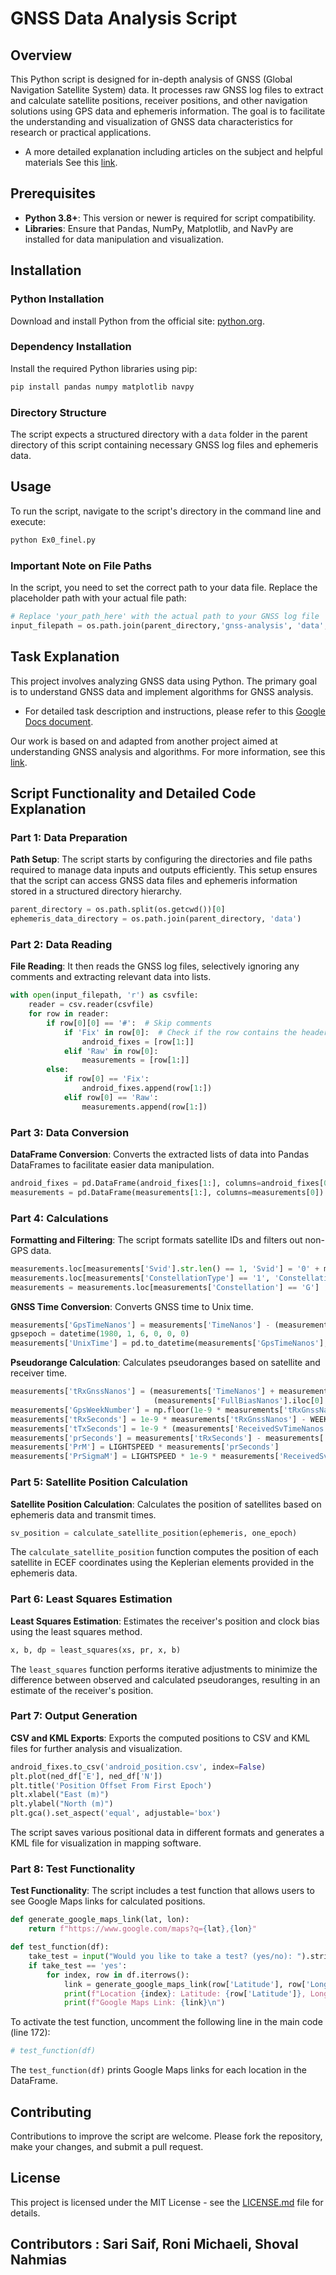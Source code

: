 
# GNSS Data Analysis Script

## Overview
This Python script is designed for in-depth analysis of GNSS (Global Navigation Satellite System) data. It processes raw GNSS log files to extract and calculate satellite positions, receiver positions, and other navigation solutions using GPS data and ephemeris information. The goal is to facilitate the understanding and visualization of GNSS data characteristics for research or practical applications.
- A more detailed explanation including articles on the subject and helpful materials See this [link](https://www.johnsonmitchelld.com/2021/03/14/least-squares-gps.html).

## Prerequisites
- **Python 3.8+**: This version or newer is required for script compatibility.
- **Libraries**: Ensure that Pandas, NumPy, Matplotlib, and NavPy are installed for data manipulation and visualization.

## Installation

### Python Installation
Download and install Python from the official site: [python.org](https://www.python.org/).

### Dependency Installation
Install the required Python libraries using pip:
```bash
pip install pandas numpy matplotlib navpy
```

### Directory Structure
The script expects a structured directory with a `data` folder in the parent directory of this script containing necessary GNSS log files and ephemeris data.

## Usage
To run the script, navigate to the script's directory in the command line and execute:
```bash
python Ex0_finel.py
```

### Important Note on File Paths
In the script, you need to set the correct path to your data file. Replace the placeholder path with your actual file path:
```python
# Replace 'your_path_here' with the actual path to your GNSS log file
input_filepath = os.path.join(parent_directory,'gnss-analysis', 'data', 'sample', 'Driving', 'gnss_log_2024_04_13_19_53_33.txt')
```

## Task Explanation
This project involves analyzing GNSS data using Python. The primary goal is to understand GNSS data and implement algorithms for GNSS analysis.

- For detailed task description and instructions, please refer to this [Google Docs document](https://docs.google.com/document/d/1DDLrA2BoJ4RKa4ahbm2prtseBdgM-2C9UbHO-JwSasw/edit?usp=sharing).

Our work is based on and adapted from another project aimed at understanding GNSS analysis and algorithms. For more information, see this [link](https://www.johnsonmitchelld.com/2021/03/14/least-squares-gps.html).

## Script Functionality and Detailed Code Explanation

### Part 1: Data Preparation
**Path Setup**: The script starts by configuring the directories and file paths required to manage data inputs and outputs efficiently. This setup ensures that the script can access GNSS data files and ephemeris information stored in a structured directory hierarchy.
```python
parent_directory = os.path.split(os.getcwd())[0]
ephemeris_data_directory = os.path.join(parent_directory, 'data')
```

### Part 2: Data Reading
**File Reading**: It then reads the GNSS log files, selectively ignoring any comments and extracting relevant data into lists.
```python
with open(input_filepath, 'r') as csvfile:
    reader = csv.reader(csvfile)
    for row in reader:
        if row[0][0] == '#':  # Skip comments
            if 'Fix' in row[0]:  # Check if the row contains the header for the fix data
                android_fixes = [row[1:]]
            elif 'Raw' in row[0]:
                measurements = [row[1:]]
        else:
            if row[0] == 'Fix':
                android_fixes.append(row[1:])
            elif row[0] == 'Raw':
                measurements.append(row[1:])
```

### Part 3: Data Conversion
**DataFrame Conversion**: Converts the extracted lists of data into Pandas DataFrames to facilitate easier data manipulation.
```python
android_fixes = pd.DataFrame(android_fixes[1:], columns=android_fixes[0])
measurements = pd.DataFrame(measurements[1:], columns=measurements[0])
```

### Part 4: Calculations
**Formatting and Filtering**: The script formats satellite IDs and filters out non-GPS data.
```python
measurements.loc[measurements['Svid'].str.len() == 1, 'Svid'] = '0' + measurements['Svid']
measurements.loc[measurements['ConstellationType'] == '1', 'Constellation'] = 'G'
measurements = measurements.loc[measurements['Constellation'] == 'G']
```

**GNSS Time Conversion**: Converts GNSS time to Unix time.
```python
measurements['GpsTimeNanos'] = measurements['TimeNanos'] - (measurements['FullBiasNanos'] - measurements['BiasNanos'])
gpsepoch = datetime(1980, 1, 6, 0, 0, 0)
measurements['UnixTime'] = pd.to_datetime(measurements['GpsTimeNanos'], utc=True, origin=gpsepoch)
```

**Pseudorange Calculation**: Calculates pseudoranges based on satellite and receiver time.
```python
measurements['tRxGnssNanos'] = (measurements['TimeNanos'] + measurements['TimeOffsetNanos'] - 
                                (measurements['FullBiasNanos'].iloc[0] + measurements['BiasNanos'].iloc[0]))
measurements['GpsWeekNumber'] = np.floor(1e-9 * measurements['tRxGnssNanos'] / WEEKSEC)
measurements['tRxSeconds'] = 1e-9 * measurements['tRxGnssNanos'] - WEEKSEC * measurements['GpsWeekNumber']
measurements['tTxSeconds'] = 1e-9 * (measurements['ReceivedSvTimeNanos'] + measurements['TimeOffsetNanos'])
measurements['prSeconds'] = measurements['tRxSeconds'] - measurements['tTxSeconds']
measurements['PrM'] = LIGHTSPEED * measurements['prSeconds']
measurements['PrSigmaM'] = LIGHTSPEED * 1e-9 * measurements['ReceivedSvTimeUncertaintyNanos']
```

### Part 5: Satellite Position Calculation
**Satellite Position Calculation**: Calculates the position of satellites based on ephemeris data and transmit times.
```python
sv_position = calculate_satellite_position(ephemeris, one_epoch)
```
The `calculate_satellite_position` function computes the position of each satellite in ECEF coordinates using the Keplerian elements provided in the ephemeris data.

### Part 6: Least Squares Estimation
**Least Squares Estimation**: Estimates the receiver's position and clock bias using the least squares method.
```python
x, b, dp = least_squares(xs, pr, x, b)
```
The `least_squares` function performs iterative adjustments to minimize the difference between observed and calculated pseudoranges, resulting in an estimate of the receiver's position.

### Part 7: Output Generation
**CSV and KML Exports**: Exports the computed positions to CSV and KML files for further analysis and visualization.
```python
android_fixes.to_csv('android_position.csv', index=False)
plt.plot(ned_df['E'], ned_df['N'])
plt.title('Position Offset From First Epoch')
plt.xlabel("East (m)")
plt.ylabel("North (m)")
plt.gca().set_aspect('equal', adjustable='box')
```
The script saves various positional data in different formats and generates a KML file for visualization in mapping software.

### Part 8: Test Functionality

**Test Functionality**: The script includes a test function that allows users to see Google Maps links for calculated positions.

```python
def generate_google_maps_link(lat, lon):
    return f"https://www.google.com/maps?q={lat},{lon}"

def test_function(df):
    take_test = input("Would you like to take a test? (yes/no): ").strip().lower()
    if take_test == 'yes':
        for index, row in df.iterrows():
            link = generate_google_maps_link(row['Latitude'], row['Longitude'])
            print(f"Location {index}: Latitude: {row['Latitude']}, Longitude: {row['Longitude']}, Altitude: {row['Altitude']}")
            print(f"Google Maps Link: {link}\n")
```

To activate the test function, uncomment the following line in the main code (line 172):

```python
# test_function(df)
```

The `test_function(df)` prints Google Maps links for each location in the DataFrame.

## Contributing
Contributions to improve the script are welcome. Please fork the repository, make your changes, and submit a pull request.

## License
This project is licensed under the MIT License - see the [LICENSE.md](LICENSE.md) file for details.

## Contributors : Sari Saif, Roni Michaeli, Shoval Nahmias